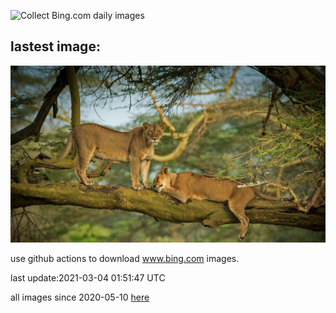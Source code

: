 ![Collect Bing.com daily images](https://github.com/counter2015/bing-daily-images/workflows/Collect%20Bing.com%20daily%20images/badge.svg)
## lastest image:
![](images/WWDLions.jpg)

use github actions to download www.bing.com images.

last update:2021-03-04 01:51:47 UTC

all images since 2020-05-10 [here](https://github.com/counter2015/bing-daily-images/tree/master/images) 
